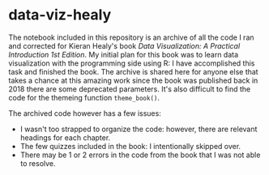 # data-viz-healy

The notebook included in this repository is an archive of all the code I ran and corrected for Kieran Healy's book *Data Visualization: A Practical Introduction 1st Edition*. My initial plan for this book was to learn data visualization with the programming side using R: I have accomplished this task and finished the book. The archive is shared here for anyone else that takes a chance at this amazing work since the book was published back in 2018 there are some deprecated parameters. It's also difficult to find the code for the themeing function `theme_book()`.

The archived code however has a few issues:
+ I wasn't too strapped to organize the code: however, there are relevant headings for each chapter.
+ The few quizzes included in the book: I intentionally skipped over. 
+ There may be 1 or 2 errors in the code from the book that I was not able to resolve.
